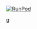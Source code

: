[![RunPod](https://api.runpod.dev/badge/pierre818181/test)](https://dev.runpod.io/console/hub/pierre818181/test)


g
